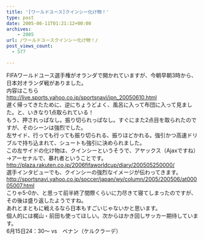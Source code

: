 ```yaml
---
title: '[ワールドユース]クインシー化け物！'
type: post
date: 2005-06-11T01:21:12+00:00
archives:
    - 2005
url: /ワールドユースクインシー化け物！/
post_views_count:
  - 577

---
```

FIFAワールドユース選手権がオランダで開かれていますが、今朝早朝3時から、日本対オランダ戦がありました。  
内容はこちら  
<http://live.sports.yahoo.co.jp/sportsnavi/jpn_20050610.html>  
遅く帰ってきたために、逆にちょうどよく、風呂に入って布団に入って見ました。と、いきなり1点取られている！  
もう、押されっぱなし。振り切られっぱなし。すぐにまた2点目を取られたのですが、そのシーンは強烈でした。  
左サイド、行っても行っても振り切られる、振りほどかれる。強引かつ高速ドリブルで持ち込まれて、シュートも強引に決められました。  
この左サイドの化け物は、クインシーというそうで、アヤックス（Ajaxですね）→アーセナルで、暴れ者ということです。  
<http://plaza.rakuten.co.jp/2006fifaworldcup/diary/200505250000/>  
選手インタビューでも、クインシーの強烈なイメージが伝わってきます。  
<http://sportsnavi.yahoo.co.jp/soccer/japan/wy/column/2005/200506/at00005007.html>  
こりゃ5-0か、と思って前半終了間際くらいに力尽きて寝てしまったのですが、その後は盛り返したようですね。  
あれとまともに戦えるなら日本もすごいじゃないかと思います。  
個人的には梶山・前田も使ってほしい。次からはかき回しサッカー期待しています。  
6月15日24：30～ vs　ベナン（ケルクラーデ）